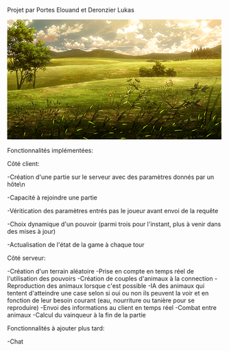 Projet par Portes Elouand et Deronzier Lukas


![background](./background.gif)

Fonctionnalités implémentées:

Côté client:

-Création d'une partie sur le serveur avec des paramètres donnés par un hôte\n 

-Capacité à rejoindre une partie

-Véritication des paramètres entrés pas le joueur avant envoi de la requête

-Choix dynamique d'un pouvoir (parmi trois pour l'instant, plus à venir dans des mises à jour)

-Actualisation de l'état de la game à chaque tour


Côté serveur: 

-Création d'un terrain aléatoire
-Prise en compte en temps réel de l'utilisation des pouvoirs
-Création de couples d'animaux à la connection
-Reproduction des animaux lorsque c'est possible
-IA des animaux qui tentent d'atteindre une case selon si oui ou non ils peuvent la voir et en fonction de leur besoin courant (eau, nourriture ou tanière pour se reproduire)
-Envoi des informations au client en temps réel
-Combat entre animaux
-Calcul du vainqueur à la fin de la partie





Fonctionnalités à ajouter plus tard:


-Chat

